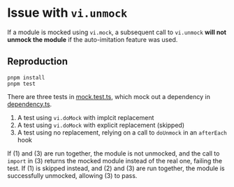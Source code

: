 # Issue with `vi.unmock`

If a module is mocked using `vi.mock`, a subsequent call to `vi.unmock` **will not unmock the module** if the auto-imitation feature was used.

## Reproduction

```shell
pnpm install
pnpm test
```

There are three tests in [mock.test.ts](./src/mock.test.ts), which mock out a dependency in [dependency.ts](./dependency.ts).

1. A test using `vi.doMock` with implcit replacement
2. A test using `vi.doMock` with explicit replacement (skipped)
3. A test using no replacement, relying on a call to `doUnmock` in an `afterEach` hook

If (1) and (3) are run together, the module is not unmocked, and the call to `import` in (3) returns the mocked module instead of the real one, failing the test. If (1) is skipped instead, and (2) and (3) are run together, the module is successfully unmocked, allowing (3) to pass.
